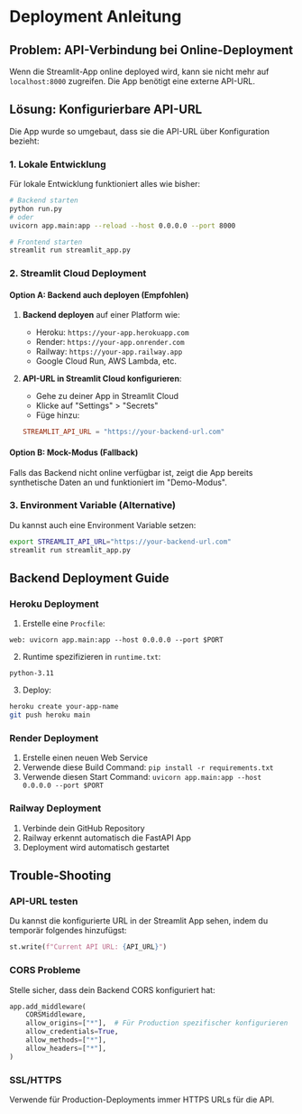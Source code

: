 # Deployment Anleitung

## Problem: API-Verbindung bei Online-Deployment

Wenn die Streamlit-App online deployed wird, kann sie nicht mehr auf `localhost:8000` zugreifen. Die App benötigt eine externe API-URL.

## Lösung: Konfigurierbare API-URL

Die App wurde so umgebaut, dass sie die API-URL über Konfiguration bezieht:

### 1. Lokale Entwicklung
Für lokale Entwicklung funktioniert alles wie bisher:
```bash
# Backend starten
python run.py
# oder
uvicorn app.main:app --reload --host 0.0.0.0 --port 8000

# Frontend starten
streamlit run streamlit_app.py
```

### 2. Streamlit Cloud Deployment

#### Option A: Backend auch deployen (Empfohlen)
1. **Backend deployen** auf einer Platform wie:
   - Heroku: `https://your-app.herokuapp.com`
   - Render: `https://your-app.onrender.com` 
   - Railway: `https://your-app.railway.app`
   - Google Cloud Run, AWS Lambda, etc.

2. **API-URL in Streamlit Cloud konfigurieren**:
   - Gehe zu deiner App in Streamlit Cloud
   - Klicke auf "Settings" > "Secrets"
   - Füge hinzu:
   ```toml
   STREAMLIT_API_URL = "https://your-backend-url.com"
   ```

#### Option B: Mock-Modus (Fallback)
Falls das Backend nicht online verfügbar ist, zeigt die App bereits synthetische Daten an und funktioniert im "Demo-Modus".

### 3. Environment Variable (Alternative)
Du kannst auch eine Environment Variable setzen:
```bash
export STREAMLIT_API_URL="https://your-backend-url.com"
streamlit run streamlit_app.py
```

## Backend Deployment Guide

### Heroku Deployment
1. Erstelle eine `Procfile`:
```
web: uvicorn app.main:app --host 0.0.0.0 --port $PORT
```

2. Runtime spezifizieren in `runtime.txt`:
```
python-3.11
```

3. Deploy:
```bash
heroku create your-app-name
git push heroku main
```

### Render Deployment
1. Erstelle einen neuen Web Service
2. Verwende diese Build Command: `pip install -r requirements.txt`
3. Verwende diesen Start Command: `uvicorn app.main:app --host 0.0.0.0 --port $PORT`

### Railway Deployment
1. Verbinde dein GitHub Repository
2. Railway erkennt automatisch die FastAPI App
3. Deployment wird automatisch gestartet

## Trouble-Shooting

### API-URL testen
Du kannst die konfigurierte URL in der Streamlit App sehen, indem du temporär folgendes hinzufügst:
```python
st.write(f"Current API URL: {API_URL}")
```

### CORS Probleme
Stelle sicher, dass dein Backend CORS konfiguriert hat:
```python
app.add_middleware(
    CORSMiddleware,
    allow_origins=["*"],  # Für Production spezifischer konfigurieren
    allow_credentials=True,
    allow_methods=["*"],
    allow_headers=["*"],
)
```

### SSL/HTTPS
Verwende für Production-Deployments immer HTTPS URLs für die API. 